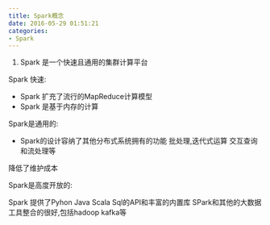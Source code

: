 ```yaml
---
title: Spark概念
date: 2016-05-29 01:51:21
categories: 
- Spark
---
```


1. Spark 是一个快速且通用的集群计算平台

Spark 快速:
- Spark 扩充了流行的MapReduce计算模型
- Spark 是基于内存的计算

Spark是通用的:

- Spark的设计容纳了其他分布式系统拥有的功能 批处理,迭代式运算 交互查询和流处理等

 降低了维护成本


Spark是高度开放的:

Spark 提供了Pyhon Java Scala Sql的API和丰富的内置库
SPark和其他的大数据工具整合的很好,包括hadoop kafka等 